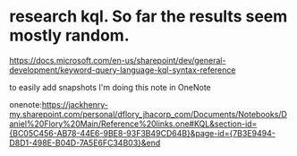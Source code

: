 # research kql. So far the results seem mostly random.

 https://docs.microsoft.com/en-us/sharepoint/dev/general-development/keyword-query-language-kql-syntax-reference

to easily add snapshots I'm doing this note in OneNote

onenote:https://jackhenry-my.sharepoint.com/personal/dflory_jhacorp_com/Documents/Notebooks/Daniel%20Flory%20Main/Reference%20links.one#KQL&section-id={BC05C456-AB78-44E6-9BE8-93F3B49CD64B}&page-id={7B3E9494-D8D1-498E-B04D-7A5E6FC34B03}&end


